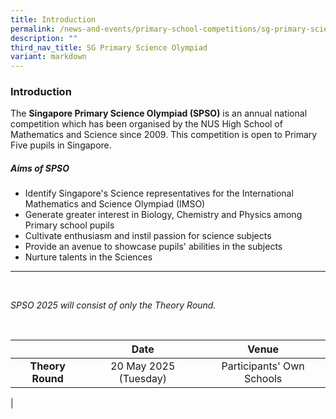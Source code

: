 ```yaml
---
title: Introduction
permalink: /news-and-events/primary-school-competitions/sg-primary-science-olympiad/introduction/
description: ""
third_nav_title: SG Primary Science Olympiad
variant: markdown
---
```

### **Introduction**

The&nbsp;**Singapore Primary Science Olympiad (SPSO)**&nbsp;is an annual national competition which has been organised by the NUS High School of Mathematics and Science since 2009. This competition is open to Primary Five pupils in Singapore.

##### **Aims of SPSO**

*   Identify Singapore's Science representatives for the International Mathematics and Science Olympiad (IMSO)
*   Generate greater interest in Biology, Chemistry and Physics among Primary school pupils
*   Cultivate enthusiasm and instil passion for science subjects
*   Provide an avenue to showcase pupils' abilities in the subjects
*   Nurture talents in the Sciences

--------------------------------------------------
<br>

_SPSO 2025 will consist of only the Theory Round._

<br>

|  | Date | Venue |
|:---:|:---:|:---:|
| **Theory Round** | 20 May 2025 (Tuesday) | Participants' Own Schools |
|